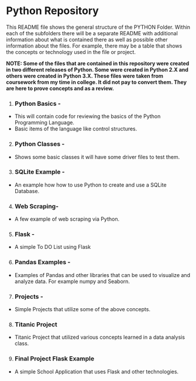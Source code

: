 # Python Repository

<p>
This README file shows the general structure of the PYTHON Folder.  Within each of the subfolders there will be a separate README with additional information about what is contained there as well as possible other information about the files. For example,  there may be a table that shows the concepts or technology used in the file or project.  
<p/>

**NOTE:  Some of the files that are contained in this repository were created in two different releases of Python.  Some were created in Python 2.X and others were created in Python 3.X.  These files were taken from coursework from my time in college.  It did not pay to convert them.  They are here to prove concepts and as a review.**

1. ### Python Basics - 
 * This will contain code for reviewing the basics of the Python Programming Language.
 * Basic items of the language like control structures.
2. ### Python Classes -
 *  Shows some basic classes it will have some driver files to test them.
3. ### SQLite Example -
* An example how how to use Python to create and use a SQLite Database.
4. ### Web Scraping-
* A few example of web scraping via Python.
5. ### Flask -
* A simple To DO List using Flask
6. ### Pandas Examples - 
* Examples of Pandas and other libraries that can be used to visualize and analyze data.  For example numpy and Seaborn.
7. ### Projects -
 * Simple Projects that utilize some of the above concepts.
8. ### Titanic Project
* Titanic Project that utilized various concepts learned in a data analysis class.
9. ### Final Project Flask Example
* A simple School Application that uses Flask and other technologies.

